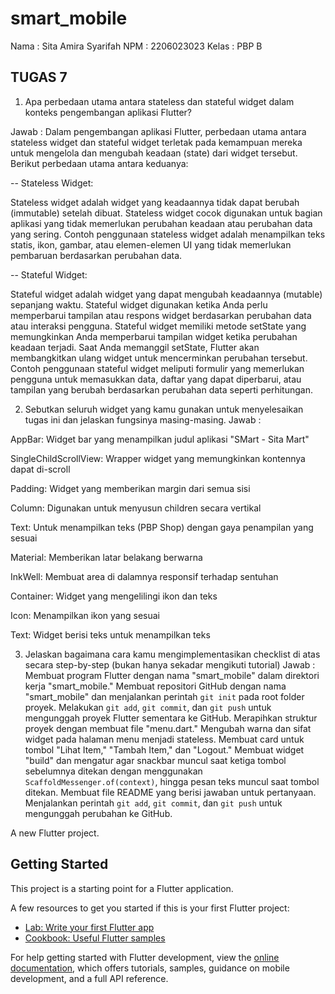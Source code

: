 # smart_mobile

Nama    : Sita Amira Syarifah
NPM     : 2206023023
Kelas   : PBP B

## TUGAS 7

1. Apa perbedaan utama antara stateless dan stateful widget dalam konteks pengembangan aplikasi Flutter?

Jawab : 
Dalam pengembangan aplikasi Flutter, perbedaan utama antara stateless widget dan stateful widget terletak pada kemampuan mereka untuk mengelola dan mengubah keadaan (state) dari widget tersebut. Berikut perbedaan utama antara keduanya:

-- Stateless Widget:

Stateless widget adalah widget yang keadaannya tidak dapat berubah (immutable) setelah dibuat.
Stateless widget cocok digunakan untuk bagian aplikasi yang tidak memerlukan perubahan keadaan atau perubahan data yang sering.
Contoh penggunaan stateless widget adalah menampilkan teks statis, ikon, gambar, atau elemen-elemen UI yang tidak memerlukan pembaruan berdasarkan perubahan data.

-- Stateful Widget:

Stateful widget adalah widget yang dapat mengubah keadaannya (mutable) sepanjang waktu.
Stateful widget digunakan ketika Anda perlu memperbarui tampilan atau respons widget berdasarkan perubahan data atau interaksi pengguna.
Stateful widget memiliki metode setState yang memungkinkan Anda memperbarui tampilan widget ketika perubahan keadaan terjadi. Saat Anda memanggil setState, Flutter akan membangkitkan ulang widget untuk mencerminkan perubahan tersebut.
Contoh penggunaan stateful widget meliputi formulir yang memerlukan pengguna untuk memasukkan data, daftar yang dapat diperbarui, atau tampilan yang berubah berdasarkan perubahan data seperti perhitungan.

2. Sebutkan seluruh widget yang kamu gunakan untuk menyelesaikan tugas ini dan jelaskan fungsinya masing-masing.
Jawab :

AppBar: Widget bar yang menampilkan judul aplikasi "SMart - Sita Mart"

SingleChildScrollView: Wrapper widget yang memungkinkan kontennya dapat di-scroll

Padding: Widget yang memberikan margin dari semua sisi

Column: Digunakan untuk menyusun children secara vertikal

Text: Untuk menampilkan teks (PBP Shop) dengan gaya penampilan yang sesuai

Material: Memberikan latar belakang berwarna

InkWell: Membuat area di dalamnya responsif terhadap sentuhan

Container: Widget yang mengelilingi ikon dan teks

Icon: Menampilkan ikon yang sesuai

Text: Widget berisi teks untuk menampilkan teks

3. Jelaskan bagaimana cara kamu mengimplementasikan checklist di atas secara step-by-step (bukan hanya sekadar mengikuti tutorial)
Jawab :
Membuat program Flutter dengan nama "smart_mobile" dalam direktori kerja "smart_mobile."
Membuat repositori GitHub dengan nama "smart_mobile" dan menjalankan perintah `git init` pada root folder proyek.
Melakukan `git add`, `git commit`, dan `git push` untuk mengunggah proyek Flutter sementara ke GitHub.
Merapihkan struktur proyek dengan membuat file "menu.dart."
Mengubah warna dan sifat widget pada halaman menu menjadi stateless.
Membuat card untuk tombol "Lihat Item," "Tambah Item," dan "Logout."
Membuat widget "build" dan mengatur agar snackbar muncul saat ketiga tombol sebelumnya ditekan dengan menggunakan `ScaffoldMessenger.of(context)`, hingga pesan teks muncul saat tombol ditekan.
Membuat file README yang berisi jawaban untuk pertanyaan.
Menjalankan perintah `git add`, `git commit`, dan `git push` untuk mengunggah perubahan ke GitHub.


A new Flutter project.

## Getting Started

This project is a starting point for a Flutter application.

A few resources to get you started if this is your first Flutter project:

- [Lab: Write your first Flutter app](https://docs.flutter.dev/get-started/codelab)
- [Cookbook: Useful Flutter samples](https://docs.flutter.dev/cookbook)

For help getting started with Flutter development, view the
[online documentation](https://docs.flutter.dev/), which offers tutorials,
samples, guidance on mobile development, and a full API reference.
